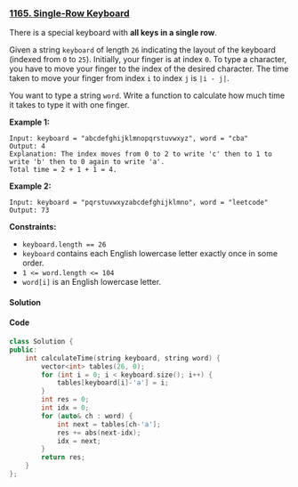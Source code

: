 ### [1165. Single-Row Keyboard](https://leetcode.com/problems/single-row-keyboard/)

There is a special keyboard with **all keys in a single row**.

Given a string `keyboard` of length `26` indicating the layout of the keyboard (indexed from `0` to `25`). Initially, your finger is at index `0`. To type a character, you have to move your finger to the index of the desired character. The time taken to move your finger from index `i` to index `j` is `|i - j|`.

You want to type a string `word`. Write a function to calculate how much time it takes to type it with one finger.

 

**Example 1:**

```
Input: keyboard = "abcdefghijklmnopqrstuvwxyz", word = "cba"
Output: 4
Explanation: The index moves from 0 to 2 to write 'c' then to 1 to write 'b' then to 0 again to write 'a'.
Total time = 2 + 1 + 1 = 4. 
```

**Example 2:**

```
Input: keyboard = "pqrstuvwxyzabcdefghijklmno", word = "leetcode"
Output: 73
```

 

**Constraints:**

- `keyboard.length == 26`
- `keyboard` contains each English lowercase letter exactly once in some order.
- `1 <= word.length <= 104`
- `word[i]` is an English lowercase letter.

#### Solution



#### Code

```c++
class Solution {
public:
    int calculateTime(string keyboard, string word) {
        vector<int> tables(26, 0);
        for (int i = 0; i < keyboard.size(); i++) {
            tables[keyboard[i]-'a'] = i;
        }
        int res = 0;
        int idx = 0;
        for (auto& ch : word) {
            int next = tables[ch-'a'];
            res += abs(next-idx);
            idx = next;
        }
        return res;
    }
};
```



